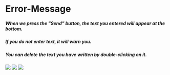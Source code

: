 # Error-Message
##### When we press the "Send" button, the text you entered will appear at the bottom.
##### If you do not enter text, it will warn you.
##### You can delete the text you have written by double-clicking on it.

![](https://user-images.githubusercontent.com/91335275/177014942-9e72d8aa-0c77-429b-b227-117a4e964783.png)
![](https://user-images.githubusercontent.com/91335275/177014941-fbdae42f-e122-4e9b-99a0-6e92eed97a14.png)
![](https://user-images.githubusercontent.com/91335275/177014940-4ddd942b-b191-4bfd-a58a-596cfb732356.png)
